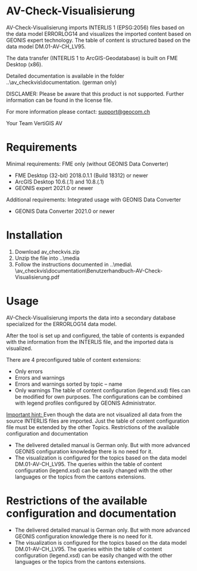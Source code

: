 # AV-Check-Visualisierung 
AV-Check-Visualisierung imports INTERLIS 1 (EPSG:2056) files based on the data model ERRORLOG14 and visualizes the imported content based on GEONIS expert technology. The table of content is structured based on the data model DM.01-AV-CH_LV95.

The data transfer (INTERLIS 1 to ArcGIS-Geodatabase) is built on FME Desktop (x86).

Detailed documentation is available in the folder ..\av_checkvis\documentation. (german only)

DISCLAMER: Please be aware that this product is not supported. Further information can be found in the license file.

For more information please contact: support@geocom.ch

Your Team VertiGIS AV

# Requirements
Minimal requirements: FME only (without GEONIS Data Converter)
* FME Desktop (32-bit) 2018.0.1.1 (Build 18312) or newer
* ArcGIS Desktop 10.6.(.1) and 10.8.(.1)
* GEONIS expert 2021.0 or newer

Additional requirements: Integrated usage with GEONIS Data Converter 
* GEONIS Data Converter 2021.0 or newer

# Installation

1.	Download av_checkvis.zip
2.	Unzip the file into ..\media
3.	Follow the instructions documented in ..\media\ \av_checkvis\documentation\Benutzerhandbuch-AV-Check-Visualisierung.pdf

# Usage

AV-Check-Visualisierung imports the data into a secondary database specialized for the ERRORLOG14 data model.

After the tool is set up and configured, the table of contents is expanded with the information from the INTERLIS file, and the imported data is visualized.

There are 4 preconfigured table of content extensions:

*	Only errors
*	Errors and warnings
*	Errors and warnings sorted by topic – name
*	Only warnings
The table of content configuration (legend.xsd) files can be modified for own purposes.
The configurations can be combined with legend profiles configured by GEONIS Administrator.

<ins> Important hint: </ins>
Even though the data are not visualized all data from the source INTERLIS files are imported. Just the table of content configuration file must be extended by the other Topics.
Restrictions of the available configuration and documentation
*	The delivered detailed manual is German only. But with more advanced GEONIS configuration knowledge there is no need for it.
*	The visualization is configured for the topics based on the data model DM.01-AV-CH_LV95. The queries within the table of content configuration (legend.xsd) can be easily changed with the other languages or the topics from the cantons extensions.

# Restrictions of the available configuration and documentation

* The delivered detailed manual is German only. But with more advanced GEONIS configuration knowledge there is no need for it.
* The visualization is configured for the topics based on the data model DM.01-AV-CH_LV95. The queries within the table of content configuration (legend.xsd) can be easily changed with the other languages or the topics from the cantons extensions.
